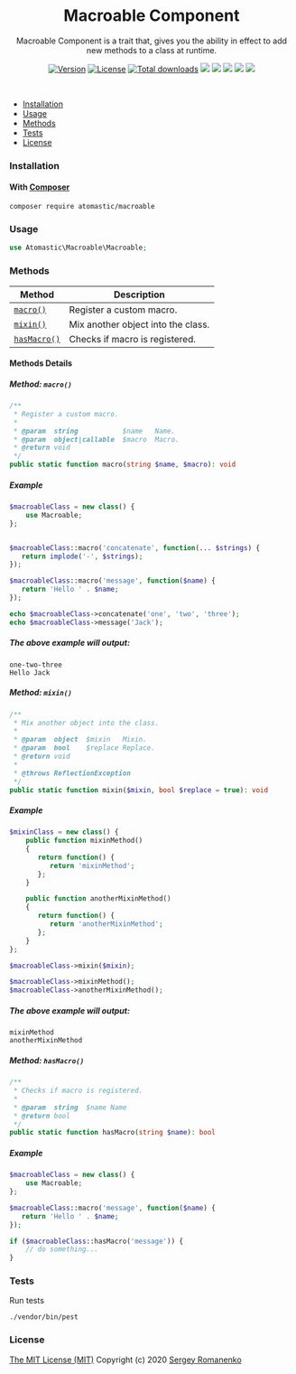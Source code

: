 <h1 align="center">Macroable Component</h1>
<p align="center">
Macroable Component is a trait that, gives you the ability in effect to add new methods to a class at runtime.
</p>
<p align="center">
<a href="https://github.com/atomastic/macroable/releases"><img alt="Version" src="https://img.shields.io/github/release/atomastic/macroable.svg?label=version&color=green"></a> <a href="https://github.com/atomastic/macroable"><img src="https://img.shields.io/badge/license-MIT-blue.svg?color=green" alt="License"></a> <a href="https://packagist.org/packages/atomastic/macroable"><img src="https://poser.pugx.org/atomastic/macroable/downloads" alt="Total downloads"></a> <img src="https://github.com/atomastic/macroable/workflows/Static%20Analysis/badge.svg?branch=dev"> <img src="https://github.com/atomastic/macroable/workflows/Tests/badge.svg">
  <a href="https://app.codacy.com/gh/atomastic/macroable?utm_source=github.com&utm_medium=referral&utm_content=atomastic/macroable&utm_campaign=Badge_Grade_Dashboard"><img src="https://api.codacy.com/project/badge/Grade/72b4dc84c20145e1b77dc0004a3c8e3d"></a> <a href="https://codeclimate.com/github/atomastic/macroable/maintainability"><img src="https://api.codeclimate.com/v1/badges/a4c673a4640a3863a9a4/maintainability" /></a> <a href="https://app.fossa.com/projects/git%2Bgithub.com%2Fatomastic%2Fmacroable?ref=badge_shield" alt="FOSSA Status"><img src="https://app.fossa.com/api/projects/git%2Bgithub.com%2Fatomastic%2Fmacroable.svg?type=shield"/></a>
</p>

<br>

* [Installation](#installation)
* [Usage](#usage)
* [Methods](#methods)
* [Tests](#tests)
* [License](#license)

### Installation

#### With [Composer](https://getcomposer.org)

```
composer require atomastic/macroable
```

### Usage

```php
use Atomastic\Macroable\Macroable;
```

### Methods

| Method | Description |
|---|---|
| <a href="#macroable_macro">`macro()`</a> | Register a custom macro. |
| <a href="#macroable_mixin">`mixin()`</a> | Mix another object into the class. |
| <a href="#macroable_hasMacro">`hasMacro()`</a> | Checks if macro is registered. |

#### Methods Details

##### <a name="macroable_macro"></a> Method: `macro()`

```php
/**
 * Register a custom macro.
 *
 * @param  string           $name   Name.
 * @param  object|callable  $macro  Macro.
 * @return void
 */
public static function macro(string $name, $macro): void
```

##### Example

```php
$macroableClass = new class() {
    use Macroable;
};


$macroableClass::macro('concatenate', function(... $strings) {
   return implode('-', $strings);
});

$macroableClass::macro('message', function($name) {
   return 'Hello ' . $name;
});

echo $macroableClass->concatenate('one', 'two', 'three');
echo $macroableClass->message('Jack');
```

##### The above example will output:

```
one-two-three
Hello Jack
```

##### <a name="macroable_mixin"></a> Method: `mixin()`

```php
/**
 * Mix another object into the class.
 *
 * @param  object  $mixin   Mixin.
 * @param  bool    $replace Replace.
 * @return void
 *
 * @throws ReflectionException
 */
public static function mixin($mixin, bool $replace = true): void
```

##### Example

```php
$mixinClass = new class() {
    public function mixinMethod()
    {
       return function() {
          return 'mixinMethod';
       };
    }

    public function anotherMixinMethod()
    {
       return function() {
          return 'anotherMixinMethod';
       };
    }
};

$macroableClass->mixin($mixin);

$macroableClass->mixinMethod();
$macroableClass->anotherMixinMethod();
```

##### The above example will output:

```
mixinMethod
anotherMixinMethod
```


##### <a name="macroable_hasMacro"></a> Method: `hasMacro()`

```php
/**
 * Checks if macro is registered.
 *
 * @param  string  $name Name
 * @return bool
 */
public static function hasMacro(string $name): bool
```

##### Example

```php
$macroableClass = new class() {
    use Macroable;
};

$macroableClass::macro('message', function($name) {
   return 'Hello ' . $name;
});

if ($macroableClass::hasMacro('message')) {
    // do something...
}
```

### Tests

Run tests

```
./vendor/bin/pest
```

### License
[The MIT License (MIT)](https://github.com/atomastic/macroable/blob/master/LICENSE)
Copyright (c) 2020 [Sergey Romanenko](https://github.com/Awilum)
